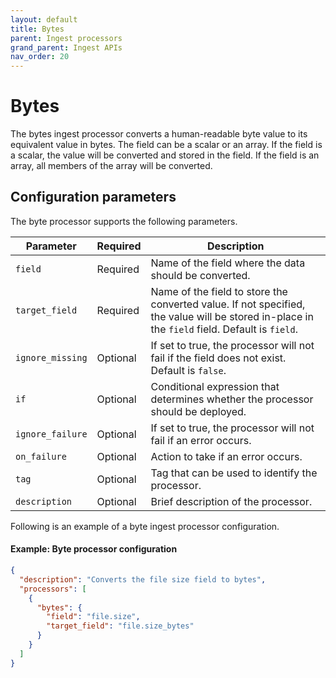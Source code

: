 ```yaml
---
layout: default
title: Bytes
parent: Ingest processors 
grand_parent: Ingest APIs
nav_order: 20
---
```


# Bytes

The bytes ingest processor converts a human-readable byte value to its equivalent value in bytes. The field can be a scalar or an array. If the field is a scalar, the value will be converted and stored in the field. If the field is an array, all members of the array will be converted.

## Configuration parameters

The byte processor supports the following parameters. 

**Parameter** | **Required** | **Description** |
|-----------|-----------|-----------|
`field` | Required | Name of the field where the data should be converted. |
`target_field` | Required | Name of the field to store the converted value. If not specified, the value will be stored in-place in the `field` field. Default is `field`. |
`ignore_missing` | Optional | If set to true, the processor will not fail if the field does not exist. Default is `false`. |
`if` | Optional | Conditional expression that determines whether the processor should be deployed. |
`ignore_failure` | Optional | If set to true, the processor will not fail if an error occurs. | 
`on_failure` | Optional | Action to take if an error occurs. | 
`tag` | Optional | Tag that can be used to identify the processor. | 
`description` | Optional | Brief description of the processor. |  

Following is an example of a byte ingest processor configuration.

#### Example: Byte processor configuration

```json
{
  "description": "Converts the file size field to bytes",
  "processors": [
    {
      "bytes": {
        "field": "file.size",
        "target_field": "file.size_bytes"
      }
    }
  ]
}
```
